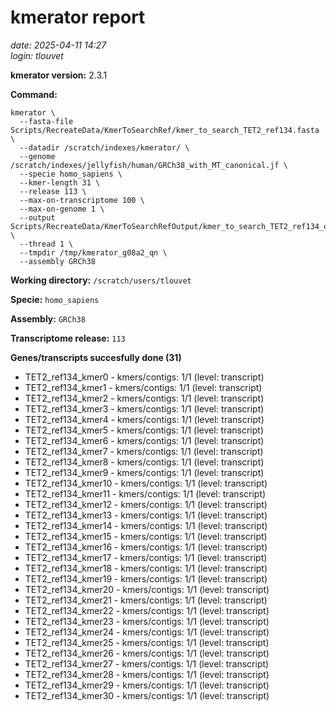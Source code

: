 # kmerator report
*date: 2025-04-11 14:27*  
*login: tlouvet*

**kmerator version:** 2.3.1

**Command:**

```
kmerator \
  --fasta-file Scripts/RecreateData/KmerToSearchRef/kmer_to_search_TET2_ref134.fasta \
  --datadir /scratch/indexes/kmerator/ \
  --genome /scratch/indexes/jellyfish/human/GRCh38_with_MT_canonical.jf \
  --specie homo_sapiens \
  --kmer-length 31 \
  --release 113 \
  --max-on-transcriptome 100 \
  --max-on-genome 1 \
  --output Scripts/RecreateData/KmerToSearchRefOutput/kmer_to_search_TET2_ref134_output \
  --thread 1 \
  --tmpdir /tmp/kmerator_g08a2_qn \
  --assembly GRCh38
```

**Working directory:** `/scratch/users/tlouvet`

**Specie:** `homo_sapiens`

**Assembly:** `GRCh38`

**Transcriptome release:** `113`

**Genes/transcripts succesfully done (31)**

- TET2_ref134_kmer0 - kmers/contigs: 1/1 (level: transcript)
- TET2_ref134_kmer1 - kmers/contigs: 1/1 (level: transcript)
- TET2_ref134_kmer2 - kmers/contigs: 1/1 (level: transcript)
- TET2_ref134_kmer3 - kmers/contigs: 1/1 (level: transcript)
- TET2_ref134_kmer4 - kmers/contigs: 1/1 (level: transcript)
- TET2_ref134_kmer5 - kmers/contigs: 1/1 (level: transcript)
- TET2_ref134_kmer6 - kmers/contigs: 1/1 (level: transcript)
- TET2_ref134_kmer7 - kmers/contigs: 1/1 (level: transcript)
- TET2_ref134_kmer8 - kmers/contigs: 1/1 (level: transcript)
- TET2_ref134_kmer9 - kmers/contigs: 1/1 (level: transcript)
- TET2_ref134_kmer10 - kmers/contigs: 1/1 (level: transcript)
- TET2_ref134_kmer11 - kmers/contigs: 1/1 (level: transcript)
- TET2_ref134_kmer12 - kmers/contigs: 1/1 (level: transcript)
- TET2_ref134_kmer13 - kmers/contigs: 1/1 (level: transcript)
- TET2_ref134_kmer14 - kmers/contigs: 1/1 (level: transcript)
- TET2_ref134_kmer15 - kmers/contigs: 1/1 (level: transcript)
- TET2_ref134_kmer16 - kmers/contigs: 1/1 (level: transcript)
- TET2_ref134_kmer17 - kmers/contigs: 1/1 (level: transcript)
- TET2_ref134_kmer18 - kmers/contigs: 1/1 (level: transcript)
- TET2_ref134_kmer19 - kmers/contigs: 1/1 (level: transcript)
- TET2_ref134_kmer20 - kmers/contigs: 1/1 (level: transcript)
- TET2_ref134_kmer21 - kmers/contigs: 1/1 (level: transcript)
- TET2_ref134_kmer22 - kmers/contigs: 1/1 (level: transcript)
- TET2_ref134_kmer23 - kmers/contigs: 1/1 (level: transcript)
- TET2_ref134_kmer24 - kmers/contigs: 1/1 (level: transcript)
- TET2_ref134_kmer25 - kmers/contigs: 1/1 (level: transcript)
- TET2_ref134_kmer26 - kmers/contigs: 1/1 (level: transcript)
- TET2_ref134_kmer27 - kmers/contigs: 1/1 (level: transcript)
- TET2_ref134_kmer28 - kmers/contigs: 1/1 (level: transcript)
- TET2_ref134_kmer29 - kmers/contigs: 1/1 (level: transcript)
- TET2_ref134_kmer30 - kmers/contigs: 1/1 (level: transcript)
